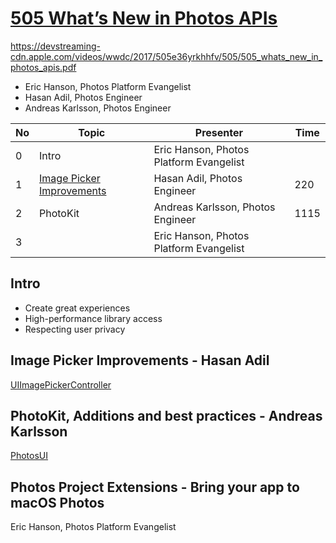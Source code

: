 

# [505 What’s New in Photos APIs](https://developer.apple.com/videos/play/wwdc2017/505/)

https://devstreaming-cdn.apple.com/videos/wwdc/2017/505e36yrkhhfv/505/505_whats_new_in_photos_apis.pdf


* Eric Hanson, Photos Platform Evangelist
* Hasan Adil, Photos Engineer
* Andreas Karlsson, Photos Engineer



No|Topic|Presenter|Time
--|--|--|--
0|Intro|Eric Hanson, Photos Platform Evangelist
1|[Image Picker Improvements](1-imagepicker.md)|Hasan Adil, Photos Engineer|220
2|PhotoKit|Andreas Karlsson, Photos Engineer|1115
3||Eric Hanson, Photos Platform Evangelist|

## Intro

* Create great experiences
* High-performance library access
* Respecting user privacy

## Image Picker Improvements - Hasan Adil

[UIImagePickerController](https://developer.apple.com/documentation/uikit/uiimagepickercontroller)



## PhotoKit, Additions and best practices - Andreas Karlsson




[PhotosUI](https://developer.apple.com/documentation/photosui)



## Photos Project Extensions - Bring your app to macOS Photos

Eric Hanson, Photos Platform Evangelist
